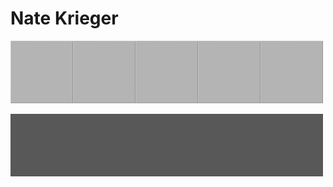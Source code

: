 # Nate Krieger

![GS](/assets/GS.png)![GS](/assets/GS.png)![GS](/assets/GS.png)![GS](/assets/GS.png)![GS](/assets/GS.png)

![DGS](/assets/DGS.png)![DGS](/assets/DGS.png)![DGS](/assets/DGS.png)![DGS](/assets/DGS.png)![DGS](/assets/DGS.png)
